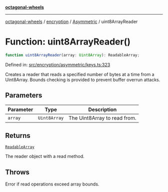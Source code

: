 [**octagonal-wheels**](../../../README.md)

***

[octagonal-wheels](../../../modules.md) / [encryption](../../README.md) / [Asymmetric](../README.md) / uint8ArrayReader

# Function: uint8ArrayReader()

```ts
function uint8ArrayReader(array: Uint8Array): ReadableArray;
```

Defined in: [src/encryption/asymmetric/keys.ts:323](https://github.com/vrtmrz/octagonal-wheels/blob/main/src/encryption/asymmetric/keys.ts#L323)

Creates a reader that reads a specified number of bytes at a time from a Uint8Array.
Bounds checking is provided to prevent buffer overrun attacks.

## Parameters

| Parameter | Type | Description |
| ------ | ------ | ------ |
| `array` | `Uint8Array` | The Uint8Array to read from. |

## Returns

[`ReadableArray`](../ReadableArray/README.md)

The reader object with a read method.

## Throws

Error if read operations exceed array bounds.
